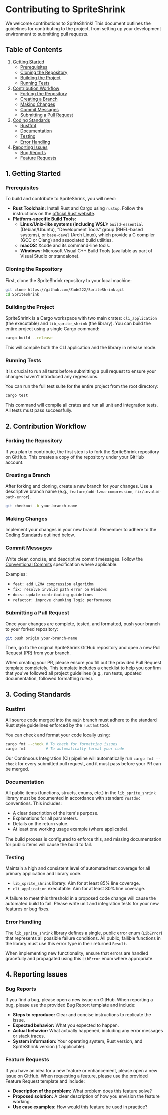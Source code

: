 # Contributing to SpriteShrink

We welcome contributions to SpriteShrink! This document outlines the guidelines for contributing to the project, from setting up your development environment to submitting pull requests.

## Table of Contents

1. [Getting Started](#1-getting-started)
   * [Prerequisites](#prerequisites)
   * [Cloning the Repository](#cloning-the-repository)
   * [Building the Project](#building-the-project)
   * [Running Tests](#running-tests)
2. [Contribution Workflow](#2-contribution-workflow)
   * [Forking the Repository](#forking-the-repository)
   * [Creating a Branch](#creating-a-branch)
   * [Making Changes](#making-changes)
   * [Commit Messages](#commit-messages)
   * [Submitting a Pull Request](#submitting-a-pull-request)
3. [Coding Standards](#3-coding-standards)
   * [Rustfmt](#rustfmt)
   * [Documentation](#documentation)
   * [Testing](#testing)
   * [Error Handling](#error-handling)
4. [Reporting Issues](#4-reporting-issues)
   * [Bug Reports](#bug-reports)
   * [Feature Requests](#feature-requests)

## 1. Getting Started

### Prerequisites

To build and contribute to SpriteShrink, you will need:

* **Rust Toolchain:** Install Rust and Cargo using `rustup`. Follow the instructions on the [official Rust website](https://www.rust-lang.org/tools/install).
* **Platform-specific Build Tools:**
  * **Linux/Unix-like systems (including WSL):** `build-essential` (Debian/Ubuntu), "Development Tools" group (RHEL-based systems), or `base-devel` (Arch Linux), which provide a C compiler (GCC or Clang) and associated build utilities.
  * **macOS:** Xcode and its command-line tools.
  * **Windows:** Microsoft Visual C++ Build Tools (available as part of Visual Studio or standalone).

### Cloning the Repository

First, clone the SpriteShrink repository to your local machine:

```bash
git clone https://github.com/Zade222/SpriteShrink.git
cd SpriteShrink
```

### Building the Project

SpriteShrink is a Cargo workspace with two main crates: `cli_application` (the executable) and `lib_sprite_shrink` (the library). You can build the entire project using a single Cargo command:

```bash
cargo build --release
```

This will compile both the CLI application and the library in release mode.

### Running Tests

It is crucial to run all tests before submitting a pull request to ensure your changes haven't introduced any regressions.

You can run the full test suite for the entire project from the root directory:

```bash
cargo test
```

This command will compile all crates and run all unit and integration tests. All tests must pass successfully.

## 2. Contribution Workflow

### Forking the Repository

If you plan to contribute, the first step is to fork the SpriteShrink repository on GitHub. This creates a copy of the repository under your GitHub account.

### Creating a Branch

After forking and cloning, create a new branch for your changes. Use a descriptive branch name (e.g., `feature/add-lzma-compression`, `fix/invalid-path-error`).

```bash
git checkout -b your-branch-name
```

### Making Changes

Implement your changes in your new branch. Remember to adhere to the [Coding Standards](#3-coding-standards) outlined below.

### Commit Messages

Write clear, concise, and descriptive commit messages. Follow the [Conventional Commits](https://www.conventionalcommits.org/en/v1.0.0/) specification where applicable.

Examples:

* `feat: add LZMA compression algorithm`
* `fix: resolve invalid path error on Windows`
* `docs: update contributing guidelines`
* `refactor: improve chunking logic performance`

### Submitting a Pull Request

Once your changes are complete, tested, and formatted, push your branch to your forked repository:

```bash
git push origin your-branch-name
```

Then, go to the original SpriteShrink GitHub repository and open a new Pull Request (PR) from your branch.

When creating your PR, please ensure you fill out the provided Pull Request template completely. This template includes a checklist to help you confirm that you've followed all project guidelines (e.g., run tests, updated documentation, followed formatting rules).

## 3. Coding Standards

### Rustfmt

All source code merged into the `main` branch must adhere to the standard Rust style guidelines enforced by the `rustfmt` tool.

You can check and format your code locally using:

```bash
cargo fmt --check # To check for formatting issues
cargo fmt         # To automatically format your code
```

Our Continuous Integration (CI) pipeline will automatically run `cargo fmt --check` for every submitted pull request, and it must pass before your PR can be merged.

### Documentation

All public items (functions, structs, enums, etc.) in the `lib_sprite_shrink` library must be documented in accordance with standard `rustdoc` conventions. This includes:

* A clear description of the item's purpose.
* Explanations for all parameters.
* Details on the return value.
* At least one working usage example (where applicable).

The build process is configured to enforce this, and missing documentation for public items will cause the build to fail.

### Testing

Maintain a high and consistent level of automated test coverage for all primary application and library code.

* `lib_sprite_shrink` library: Aim for at least 85% line coverage.
* `cli_application` executable: Aim for at least 80% line coverage.

A failure to meet this threshold in a proposed code change will cause the automated build to fail. Please write unit and integration tests for your new features or bug fixes.

### Error Handling

The `lib_sprite_shrink` library defines a single, public error enum (`LibError`) that represents all possible failure conditions. All public, fallible functions in the library must use this error type in their returned `Result`.

When implementing new functionality, ensure that errors are handled gracefully and propagated using this `LibError` enum where appropriate.

## 4. Reporting Issues

### Bug Reports

If you find a bug, please open a new issue on GitHub. When reporting a bug, please use the provided Bug Report template and include:

* **Steps to reproduce:** Clear and concise instructions to replicate the issue.
* **Expected behavior:** What you expected to happen.
* **Actual behavior:** What actually happened, including any error messages or stack traces.
* **System information:** Your operating system, Rust version, and SpriteShrink version (if applicable).

### Feature Requests

If you have an idea for a new feature or enhancement, please open a new issue on GitHub. When requesting a feature, please use the provided Feature Request template and include:

* **Description of the problem:** What problem does this feature solve?
* **Proposed solution:** A clear description of how you envision the feature working.
* **Use case examples:** How would this feature be used in practice?
